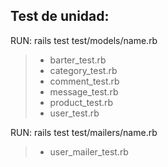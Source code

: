 Test de unidad: 
-------------
RUN: rails test test/models/name.rb
> - barter_test.rb
> - category_test.rb
> - comment_test.rb
> - message_test.rb
> - product_test.rb
> - user_test.rb

RUN: rails test test/mailers/name.rb
> - user_mailer_test.rb